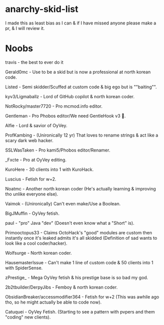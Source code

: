 # anarchy-skid-list
I made this as least bias as I can & if I have missed anyone please make a pr, & I will review it.

# Noobs
travis - the best to ever do it

Gerald0mc - Use to be a skid but is now a professional at north korean code.

Listed - Semi skidder/Scuffed at custom code & big ego but is ""baiting"".

kyv3/Ligmaballz - Lord of GitHub copilot & north korean coder.

NotRocky/master7720 - Pro mcmod.info editor.

Gentleman - Pro Phobos editor/We need GentleHook v3 :pray:.

Alfie - Lord & savior of OyVey.

ProfKambing - (Unironically 12 yr) That loves to rename strings & act like a scary dark web hacker.

SSLWasTaken - Pro kami5/Phobos editor/Renamer.

_Fxcte - Pro at OyVey editing.

KuroHere - 30 clients into 1 with KuroHack.

Luscius - Fetish for w+2.

Noatmc - Another north korean coder (He's actually learning & improving tho unlike everyone else).

Vaimok - (Unironically) Can't even make/Use a Boolean.

BigJMuffin - OyVey fetish.

pauI - "pro" Java "dev" (Doesn't even know what a "Short" is).

Primooctopus33 - Claims OctoHack's "good" modules are custom then instantly once it's leaked admits it's all skidded (Definition of sad wants to look like a cool coder/hacker).

Wolfsurge - North korean coder.

HausemasterIssue - Can't make 1 line of custom code & 50 clients into 1 with SpiderSense.

zPrestige_ - Mega OyVey fetish & his prestige base is so bad my god.

2b2tbuilder/DerpyJibs - Femboy & north korean coder.

ObsidianBreaker/accessmodifier364 - Fetish for w+2 (This was awhile ago tho, so he might actually be able to code now).

Catuquei - OyVey Fetish. (Starting to see a pattern with pvpers and them "coding" new clients).
